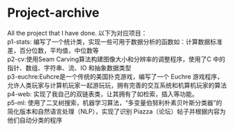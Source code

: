 # Project-archive
All the project that I have done.
以下为对应项目：  
p1-stats: 编写了一个统计类，实现一些可用于数据分析的函数如：计算数据标准差，百分位数，平均值，中位数等   
p2-cv:使用Seam Carving算法构建图像大小和分辨率的调整程序，使用了C 中的指针、数组、字符串、流、IO 和抽象数据类型  
p3-euchre:Euhcre是一个传统的美国扑克游戏，编写了一个 Euchre 游戏程序，允许人类玩家与计算机玩家一起游玩玩，拥有完善的交互系统和机算机玩家的算法  
p4-web: 实现了我自己的双链表类，让其拥有了如检索，插入等功能。  
p5-ml: 使用了二叉树搜索，机器学习算法，“多变量伯努利朴素贝叶斯分类器”的简化版本和自然语言处理（NLP），实现了识别 Piazza（论坛）帖子并根据内容为他们自动分类的程序  
